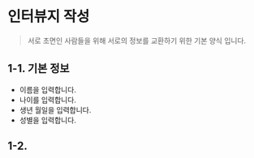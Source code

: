 # 인터뷰지 작성
> 서로 초면인 사람들을 위해 서로의 정보를 교환하기 위한 기본 양식 입니다.

## 1-1. 기본 정보
* 이름을 입력합니다.
* 나이를 입력합니다.
* 생년 월일을 입력합니다.
* 성별을 입력합니다.

## 1-2.